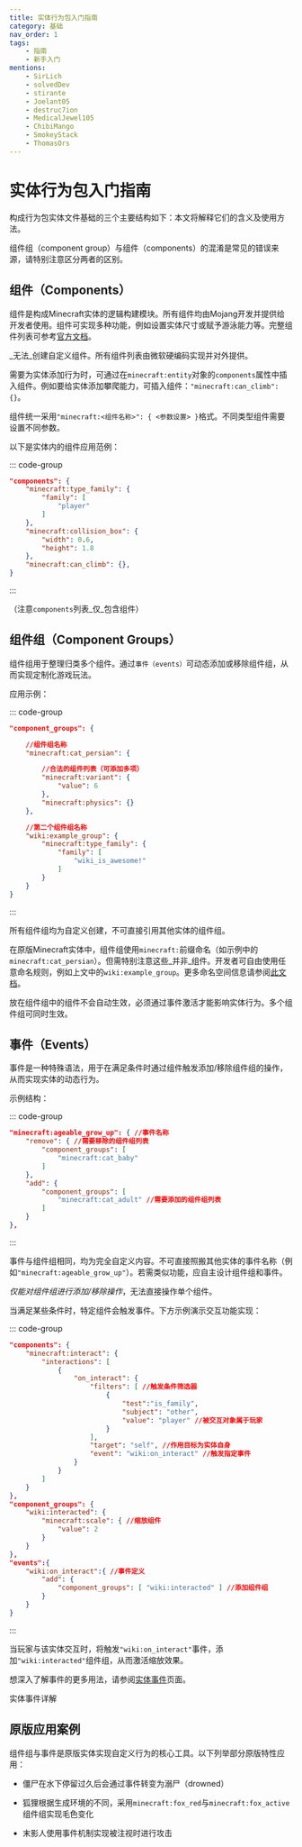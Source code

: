 ```yaml
---
title: 实体行为包入门指南
category: 基础
nav_order: 1
tags:
    - 指南
    - 新手入门
mentions:
    - SirLich
    - solvedDev
    - stirante
    - Joelant05
    - destruc7ion
    - MedicalJewel105
    - ChibiMango
    - SmokeyStack
    - ThomasOrs
---
```


# 实体行为包入门指南

<!--@include: @/wiki/bedrock-wiki-mirror.md-->

构成行为包实体文件基础的三个主要结构如下：本文将解释它们的含义及使用方法。

组件组（component group）与组件（components）的混淆是常见的错误来源，请特别注意区分两者的区别。

## 组件（Components）

组件是构成Minecraft实体的逻辑构建模块。所有组件均由Mojang开发并提供给开发者使用。组件可实现多种功能，例如设置实体尺寸或赋予游泳能力等。完整组件列表可参考[官方文档](https://bedrock.dev/docs/stable/Entities)。

_无法_创建自定义组件。所有组件列表由微软硬编码实现并对外提供。

需要为实体添加行为时，可通过在`minecraft:entity`对象的`components`属性中插入组件。例如要给实体添加攀爬能力，可插入组件：`"minecraft:can_climb": {}`。

组件统一采用`"minecraft:<组件名称>": { <参数设置> }`格式。不同类型组件需要设置不同参数。

以下是实体内的组件应用范例：

::: code-group
```json [BP/entities/example.json#minecraft:entity]
"components": {
    "minecraft:type_family": {
        "family": [
            "player"
        ]
    },
    "minecraft:collision_box": {
        "width": 0.6,
        "height": 1.8
    },
    "minecraft:can_climb": {},
}
```
:::

（注意`components`列表_仅_包含组件）

## 组件组（Component Groups）

组件组用于整理归类多个组件。通过`事件（events）`可动态添加或移除组件组，从而实现定制化游戏玩法。

应用示例：

::: code-group
```json [BP/entities/example.json#minecraft:entity]
"component_groups": {

    //组件组名称
    "minecraft:cat_persian": {

        //合法的组件列表（可添加多项）
        "minecraft:variant": {
            "value": 6
        },
        "minecraft:physics": {}
    },

    //第二个组件组名称
    "wiki:example_group": {
        "minecraft:type_family": {
            "family": [
                "wiki_is_awesome!"
            ]
        }
    }
}
```
:::

所有组件组均为自定义创建，不可直接引用其他实体的组件组。

在原版Minecraft实体中，组件组使用`minecraft:`前缀命名（如示例中的`minecraft:cat_persian`）。但需特别注意这些_并非_组件。开发者可自由使用任意命名规则，例如上文中的`wiki:example_group`。更多命名空间信息请参阅[此文档](/wiki/concepts/namespaces)。

放在组件组中的组件不会自动生效，必须通过事件激活才能影响实体行为。多个组件组可同时生效。

## 事件（Events）

事件是一种特殊语法，用于在满足条件时通过组件触发添加/移除组件组的操作，从而实现实体的动态行为。

示例结构：

::: code-group
```json [BP/entities/example.json#minecraft:entity#events]
"minecraft:ageable_grow_up": { //事件名称
    "remove": { //需要移除的组件组列表
        "component_groups": [
            "minecraft:cat_baby"
        ]
    },
    "add": {
        "component_groups": [
            "minecraft:cat_adult" //需要添加的组件组列表
        ]
    }
},
```
:::

事件与组件组相同，均为完全自定义内容。不可直接照搬其他实体的事件名称（例如`"minecraft:ageable_grow_up"`）。若需类似功能，应自主设计组件组和事件。

_仅能对组件组进行添加/移除操作_，无法直接操作单个组件。

当满足某些条件时，特定组件会触发事件。下方示例演示交互功能实现：

::: code-group
```json [BP/entities/example.json#minecraft:entity]
"components": {
    "minecraft:interact": {
        "interactions": [
            {
                "on_interact": {
                    "filters": [ //触发条件筛选器
                        {
                            "test":"is_family",
                            "subject": "other",
                            "value": "player" //被交互对象属于玩家
                        }
                    ],
                    "target": "self", //作用目标为实体自身
                    "event": "wiki:on_interact" //触发指定事件
                }
            }
        ]
    }
},
"component_groups": {
    "wiki:interacted": {
        "minecraft:scale": { //缩放组件
            "value": 2
        }
    }
},
"events":{
    "wiki:on_interact":{ //事件定义
        "add": {
            "component_groups": [ "wiki:interacted" ] //添加组件组
        }
    }
}
```
:::

当玩家与该实体交互时，将触发`"wiki:on_interact"`事件，添加`"wiki:interacted"`组件组，从而激活缩放效果。

想深入了解事件的更多用法，请参阅[实体事件](/wiki/entities/entity-events)页面。

<BButton link="/entities/entity-events">实体事件详解</BButton>

## 原版应用案例

组件组与事件是原版实体实现自定义行为的核心工具。以下列举部分原版特性应用：

- 僵尸在水下停留过久后会通过事件转变为溺尸（drowned）

- 狐狸根据生成环境的不同，采用`minecraft:fox_red`与`minecraft:fox_active`组件组实现毛色变化

- 末影人使用事件机制实现被注视时进行攻击